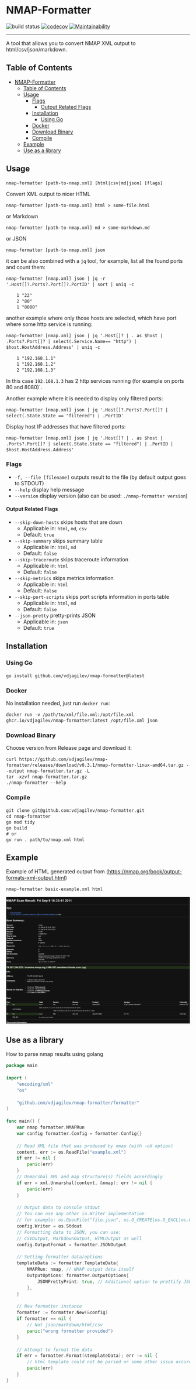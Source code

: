 # NMAP-Formatter

![build status](https://github.com/vdjagilev/nmap-formatter/actions/workflows/go.yml/badge.svg)
[![codecov](https://codecov.io/gh/vdjagilev/nmap-formatter/branch/main/graph/badge.svg?token=8WSYXRKMFA)](https://codecov.io/gh/vdjagilev/nmap-formatter)
[![Maintainability](https://api.codeclimate.com/v1/badges/7836d3a52439fb1affa0/maintainability)](https://codeclimate.com/github/vdjagilev/nmap-formatter/maintainability)

---

A tool that allows you to convert NMAP XML output to html/csv/json/markdown.

## Table of Contents

- [NMAP-Formatter](#nmap-formatter)
  - [Table of Contents](#table-of-contents)
  - [Usage](#usage)
    - [Flags](#flags)
      - [Output Related Flags](#output-related-flags)
	- [Installation](#installation)
		- [Using Go](#using-go)
    - [Docker](#docker)
    - [Download Binary](#download-binary)
    - [Compile](#compile)
  - [Example](#example)
  - [Use as a library](#use-as-a-library)

## Usage

```
nmap-formatter [path-to-nmap.xml] [html|csv|md|json] [flags]
```

Convert XML output to nicer HTML

```
nmap-formatter [path-to-nmap.xml] html > some-file.html
```

or Markdown

```
nmap-formatter [path-to-nmap.xml] md > some-markdown.md
```

or JSON

```
nmap-formatter [path-to-nmap.xml] json
```

it can be also combined with a `jq` tool, for example, list all the found ports and count them:

```
nmap-formatter [nmap.xml] json | jq -r '.Host[]?.Ports?.Port[]?.PortID' | sort | uniq -c
```

```
    1 "22"
    2 "80"
    1 "8080"
```

another example where only those hosts are selected, which have port where some http service is running:

```
nmap-formatter [nmap.xml] json | jq '.Host[]? | . as $host | .Ports?.Port[]? | select(.Service.Name== "http") | $host.HostAddress.Address' | uniq -c
```

```
    1 "192.168.1.1"
    1 "192.168.1.2"
    2 "192.168.1.3"
```

In this case `192.168.1.3` has 2 http services running (for example on ports 80 and 8080)`.

Another example where it is needed to display only filtered ports:

```
nmap-formatter [nmap.xml] json | jq '.Host[]?.Ports?.Port[]? | select(.State.State == "filtered") | .PortID'
```

Display host IP addresses that have filtered ports:

```
nmap-formatter [nmap.xml] json | jq '.Host[]? | . as $host | .Ports?.Port[]? | select(.State.State == "filtered") | .PortID | $host.HostAddress.Address'
```

### Flags

* `-f, --file [filename]` outputs result to the file (by default output goes to STDOUT)
* `--help` display help message
* `--version` display version (also can be used: `./nmap-formatter version`)

#### Output Related Flags

* `--skip-down-hosts` skips hosts that are down
  * Applicable in: `html`, `md`, `csv`
  * Default: `true`
* `--skip-summary` skips summary table
  * Applicable in: `html`, `md`
  * Default: `false`
* `--skip-traceroute` skips traceroute information
  * Applicable in: `html`
  * Default: `false`
* `--skip-metrics` skips metrics information
  * Applicable in: `html`
  * Default: `false`
* `--skip-port-scripts` skips port scripts information in ports table
  * Applicable in: `html`, `md`
  * Default: `false`
* `--json-pretty` pretty-prints JSON
  * Applicable in: `json`
  * Default: `true`

## Installation

### Using Go

```
go install github.com/vdjagilev/nmap-formatter@latest
```

### Docker

No installation needed, just run `docker run`:

```
docker run -v /path/to/xml/file.xml:/opt/file.xml ghcr.io/vdjagilev/nmap-formatter:latest /opt/file.xml json
```

### Download Binary

Choose version from Release page and download it:

```
curl https://github.com/vdjagilev/nmap-formatter/releases/download/v0.3.1/nmap-formatter-linux-amd64.tar.gz --output nmap-formatter.tar.gz -L
tar -xzvf nmap-formatter.tar.gz
./nmap-formatter --help
```

### Compile

```
git clone git@github.com:vdjagilev/nmap-formatter.git
cd nmap-formatter
go mod tidy
go build
# or 
go run . path/to/nmap.xml html
```

## Example

Example of HTML generated output from (https://nmap.org/book/output-formats-xml-output.html)

```
nmap-formatter basic-example.xml html
```

![Basic HTML Example](docs/images/basic-example-html.png)

## Use as a library

How to parse nmap results using golang

```go
package main

import (
	"encoding/xml"
	"os"

	"github.com/vdjagilev/nmap-formatter/formatter"
)

func main() {
	var nmap formatter.NMAPRun
	var config formatter.Config = formatter.Config{}

	// Read XML file that was produced by nmap (with -oX option)
	content, err := os.ReadFile("example.xml")
	if err != nil {
		panic(err)
	}
	// Unmarshal XML and map structure(s) fields accordingly
	if err = xml.Unmarshal(content, &nmap); err != nil {
		panic(err)
	}

	// Output data to console stdout
	// You can use any other io.Writer implementation
	// for example: os.OpenFile("file.json", os.O_CREATE|os.O_EXCL|os.O_WRONLY, os.ModePerm)
	config.Writer = os.Stdout
	// Formatting data to JSON, you can use:
	// CSVOutput, MarkdownOutput, HTMLOutput as well
	config.OutputFormat = formatter.JSONOutput

	// Setting formatter data/options
	templateData := formatter.TemplateData{
		NMAPRun: nmap, // NMAP output data itself
		OutputOptions: formatter.OutputOptions{
			JSONPrettyPrint: true, // Additional option to prettify JSON
		},
	}

	// New formatter instance
	formatter := formatter.New(&config)
	if formatter == nil {
		// Not json/markdown/html/csv
		panic("wrong formatter provided")
	}

	// Attempt to format the data
	if err = formatter.Format(&templateData); err != nil {
		// html template could not be parsed or some other issue occured
		panic(err)
	}
}

```